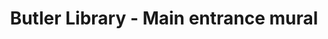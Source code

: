 ---
_date: between 1934 and 2009
derivativo_link: https://derivativo-1.library.columbia.edu/iiif/2/ldpd:340972/
dlc_link: https://dlc.library.columbia.edu/catalog/cul:8cz8w9gj7n
format: photographs
iiif_json: https://derivativo-1.library.columbia.edu/iiif/2/ldpd:340972/info.json
name: Look magazine
native_jpg: https://derivativo-1.library.columbia.edu/iiif/2/ldpd:340972/full/!768,768/0/native.jpg
shelf_location: Box no. Box 162, Folder no. Folder 15 (Buildings & Grounds - Morningside
  - Butler Library, Interior w/ People), Historical Photograph Collection
subjects: Academic libraries; Mural painting and decoration; New York (N.Y.); Butler
  Library
summary: Man and woman on bench in front of the main entrance mural of Athene painted
  by  Eugene Savage of the Yale School of Fine Arts. Attributed to Look Magazine
title: Butler Library - Main entrance mural
layout: photo-page
---